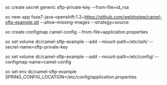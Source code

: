 

oc create secret generic sftp-private-key --from-file=id_rsa

oc new-app fuse7-java-openshift:1.2~https://github.com/welshstew/camel-sftp-example.git --allow-missing-images --strategy=source

oc create configmap camel-config --from-file=application.properties

oc set volume dc/camel-sftp-example --add --mount-path=/etc/ssh/ --secret-name=sftp-private-key

oc set volume dc/camel-sftp-example --add --mount-path=/etc/config/ --configmap-name=camel-config

oc set env dc/camel-sftp-example SPRING_CONFIG_LOCATION=/etc/config/application.properties